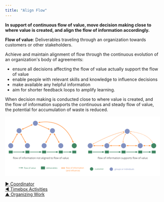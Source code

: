 ```yaml
---
title: "Align Flow"
---
```



**In support of continuous flow of value, move decision making close to where value is created, and align the flow of information accordingly.**

**Flow of value**: Deliverables traveling through an organization towards customers or other stakeholders.

Achieve and maintain alignment of flow through the continuous evolution of an organization's body of agreements:

-   ensure all decisions affecting the flow of value actually support the flow of value
-   enable people with relevant skills and knowledge to influence decisions
-   make available any helpful information
-   aim for shorter feedback loops to amplify learning.

When decision making is conducted close to where value is created, and the flow of information supports the continuous and steady flow of value, the potential for accumulation of waste is reduced.


![inline,fit](img/workflow-and-value/align-flow.png)


[&#9654; Coordinator](coordinator.html)<br/>[&#9664; Timebox Activities](timebox-activities.html)<br/>[&#9650; Organizing Work](organizing-work.html)

